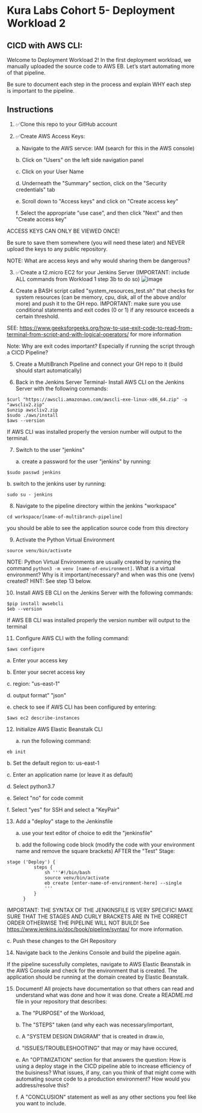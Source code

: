 # Kura Labs Cohort 5- Deployment Workload 2
## CICD with AWS CLI:

Welcome to Deployment Workload 2!  In the first deployment workload, we manually uploaded the source code to AWS EB.  Let’s start automating more of that pipeline.  

Be sure to document each step in the process and explain WHY each step is important to the pipeline.

## Instructions

1. :white_check_mark:Clone this repo to your GitHub account 

2. :white_check_mark:Create AWS Access Keys:

   a. Navigate to the AWS servce: IAM (search for this in the AWS console)

   b. Click on "Users" on the left side navigation panel

   c. Click on your User Name

   d. Underneath the "Summary" section, click on the "Security credentials" tab

   e. Scroll down to "Access keys" and click on "Create access key"

   f. Select the appropriate "use case", and then click "Next" and then "Create access key"

 ACCESS KEYS CAN ONLY BE VIEWED ONCE! 
 
 Be sure to save them somewhere (you will need these later) and NEVER upload the keys to any public repository.  

NOTE: What are access keys and why would sharing them be dangerous? 


3. :white_check_mark:Create a t2.micro EC2 for your Jenkins Server (IMPORTANT: include ALL commands from Workload 1 step 3b to do so) ![image](https://github.com/user-attachments/assets/b5a10ffb-395e-4939-a727-41380e5ad5ba)


4. Create a BASH script called "system_resources_test.sh" that checks for system resources (can be memory, cpu, disk, all of the above and/or more) and push it to the GH repo. IMPORTANT: make sure you use conditional statements and exit codes (0 or 1) if any resource exceeds a certain threshold.

SEE: https://www.geeksforgeeks.org/how-to-use-exit-code-to-read-from-terminal-from-script-and-with-logical-operators/ for more information

Note: Why are exit codes important? Especially if running the script through a CICD Pipeline?

5. Create a MultiBranch Pipeline and connect your GH repo to it (build should start automatically)

6. Back in the Jenkins Server Terminal- Install AWS CLI on the Jenkins Server with the following commands:

```
$curl "https://awscli.amazonaws.com/awscli-exe-linux-x86_64.zip" -o "awscliv2.zip"
$unzip awscliv2.zip
$sudo ./aws/install
$aws --version 
```

If AWS CLI was installed properly the version number will output to the terminal.

7. Switch to the user "jenkins"

    a. create a password for the user "jenkins" by running: 
  
  ```
  $sudo passwd jenkins
  ```

  b. switch to the jenkins user by running:

  ```
  sudo su - jenkins
  ```

8. Navigate to the pipeline directory within the jenkins "workspace"

```
cd workspace/[name-of-multibranch-pipeline]
```

you should be able to see the application source code from this directory

9. Activate the Python Virtual Environment

```
source venv/bin/activate
```
NOTE: Python Virtual Environments are usually created by running the command `python3 -m venv [name-of-environment]`.  What is a virtual environment? Why is it important/necessary? and when was this one (venv) created? HINT: See step 13 below.


10. Install AWS EB CLI on the Jenkins Server with the following commands:

```
$pip install awsebcli
$eb --version
```
If AWS EB CLI was installed properly the version number will output to the terminal

11. Configure AWS CLI with the folling command:

```
$aws configure
```
   a. Enter your access key

   b. Enter your secret access key

   c. region: "us-east-1"

   d. output format" "json"

   e. check to see if AWS CLI has been configured by entering:

``` 
$aws ec2 describe-instances 
```


12. Initialize AWS Elastic Beanstalk CLI

    a. run the following command:
  ```
  eb init
  ```
  
   b. Set the default region to: us-east-1

   c. Enter an application name (or leave it as default)

   d. Select python3.7

   e. Select "no" for code commit

   f. Select "yes" for SSH and select a "KeyPair"

13. Add a "deploy" stage to the Jenkinsfile 

    a. use your text editor of choice to edit the "jenkinsfile"

    b. add the following code block (modify the code with your environment name and remove the square brackets) AFTER the "Test" Stage:

  ```
  stage ('Deploy') {
            steps {
                sh '''#!/bin/bash
                source venv/bin/activate
                eb create [enter-name-of-environment-here] --single
                '''
            }
        }
  ```
IMPORTANT: THE SYNTAX OF THE JENKINSFILE IS VERY SPECIFIC! MAKE SURE THAT THE STAGES AND CURLY BRACKETS ARE IN THE CORRECT ORDER OTHERWISE THE PIPELINE WILL NOT BUILD!
See https://www.jenkins.io/doc/book/pipeline/syntax/ for more information.

  c. Push these changes to the GH Repository

14. Navigate back to the Jenkins Console and build the pipeline again.

If the pipeline sucessfully completes, navigate to AWS Elastic Beanstalk in the AWS Console and check for the environment that is created. The application should be running at the domain created by Elastic Beanstalk.

15. Document! All projects have documentation so that others can read and understand what was done and how it was done. Create a README.md file in your repository that describes:

	  a. The "PURPOSE" of the Workload,

  	b. The "STEPS" taken (and why each was necessary/important,

  	c. A "SYSTEM DESIGN DIAGRAM" that is created in draw.io,

	  d. "ISSUES/TROUBLESHOOTING" that may or may have occured,

  	e. An "OPTIMIZATION" section for that answers the question: How is using a deploy stage in the CICD pipeline able to increase efficiency of the buisiness?  What issues, if any, can you think of that might come with automating source code to a production environment? How would you address/resolve this?

    f. A "CONCLUSION" statement as well as any other sections you feel like you want to include.
